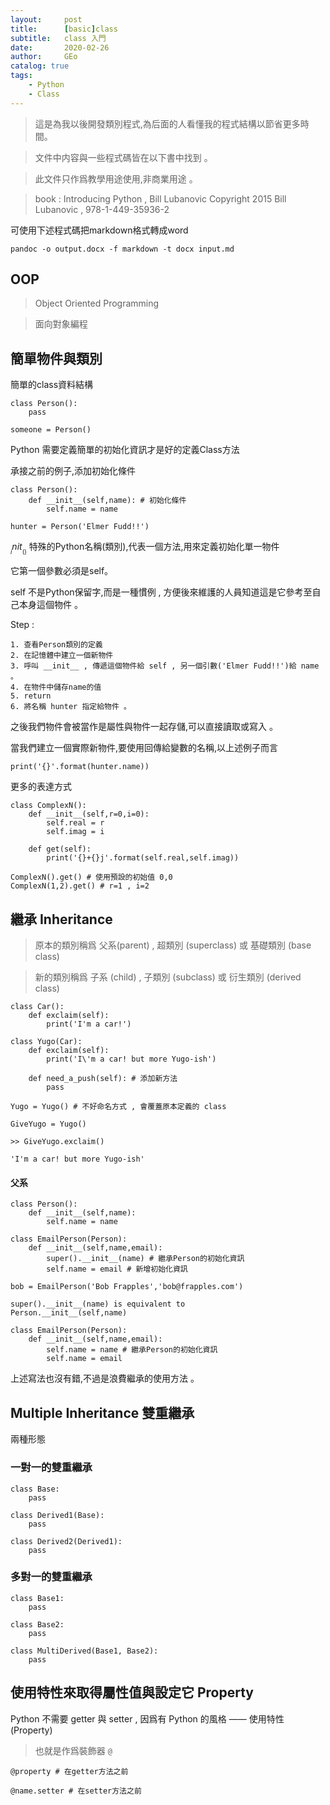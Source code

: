 ```yaml
---
layout:     post
title:      [basic]class
subtitle:   class 入門
date:       2020-02-26
author:     GEo
catalog: true
tags:
    - Python
    - Class
---
```


> 這是為我以後開發類別程式,為后面的人看懂我的程式結構以節省更多時間。

> 文件中内容與一些程式碼皆在以下書中找到 。 

> 此文件只作爲教學用途使用,非商業用途 。

> book : Introducing Python , Bill Lubanovic Copyright 2015 Bill Lubanovic , 978-1-449-35936-2   

可使用下述程式碼把markdown格式轉成word
```
pandoc -o output.docx -f markdown -t docx input.md
```

## OOP

> Object Oriented Programming 

> 面向對象編程

## 簡單物件與類別

簡單的class資料結構

```
class Person():
    pass

someone = Person()
```

Python 需要定義簡單的初始化資訊才是好的定義Class方法

承接之前的例子,添加初始化條件

```
class Person():
    def __init__(self,name): # 初始化條件
        self.name = name

hunter = Person('Elmer Fudd!!')

```

$__init__()$ 特殊的Python名稱(類別),代表一個方法,用來定義初始化單一物件

它第一個參數必須是self。

self 不是Python保留字,而是一種慣例 , 方便後來維護的人員知道這是它參考至自己本身這個物件 。 

Step :

    1. 查看Person類別的定義
    2. 在記憶體中建立一個新物件
    3. 呼叫 __init__ , 傳遞這個物件給 self , 另一個引數('Elmer Fudd!!')給 name 。
    4. 在物件中儲存name的值
    5. return 
    6. 將名稱 hunter 指定給物件 。

之後我們物件會被當作是屬性與物件一起存儲,可以直接讀取或寫入 。 

當我們建立一個實際新物件,要使用回傳給變數的名稱,以上述例子而言

```
print('{}'.format(hunter.name))
```

更多的表達方式

```
class ComplexN():
    def __init__(self,r=0,i=0):
        self.real = r
        self.imag = i

    def get(self):
        print('{}+{}j'.format(self.real,self.imag))

ComplexN().get() # 使用預設的初始值 0,0
ComplexN(1,2).get() # r=1 , i=2
```

## 繼承 Inheritance

> 原本的類別稱爲 父系(parent) , 超類別 (superclass) 或 基礎類別 (base class) 

> 新的類別稱爲 子系 (child) , 子類別 (subclass) 或 衍生類別 (derived class)

```
class Car():
    def exclaim(self):
        print('I'm a car!')

class Yugo(Car):
    def exclaim(self):
        print('I\'m a car! but more Yugo-ish')

    def need_a_push(self): # 添加新方法
        pass

Yugo = Yugo() # 不好命名方式 , 會覆蓋原本定義的 class

GiveYugo = Yugo()

>> GiveYugo.exclaim()

'I'm a car! but more Yugo-ish'

```

#### 父系

```
class Person():
    def __init__(self,name):
        self.name = name

class EmailPerson(Person):
    def __init__(self,name,email):
        super().__init__(name) # 繼承Person的初始化資訊
        self.name = email # 新增初始化資訊

bob = EmailPerson('Bob Frapples','bob@frapples.com')

super().__init__(name) is equivalent to
Person.__init__(self,name)

class EmailPerson(Person):
    def __init__(self,name,email):
        self.name = name # 繼承Person的初始化資訊
        self.name = email
```

上述寫法也沒有錯,不過是浪費繼承的使用方法 。

## Multiple Inheritance  雙重繼承

兩種形態

### 一對一的雙重繼承

```
class Base:
    pass

class Derived1(Base):
    pass

class Derived2(Derived1):
    pass
```

### 多對一的雙重繼承

```
class Base1:
    pass

class Base2:
    pass

class MultiDerived(Base1, Base2):
    pass
```

## 使用特性來取得屬性值與設定它 Property

Python 不需要 getter 與 setter , 因爲有 Python 的風格 —— 使用特性(Property)

> 也就是作爲裝飾器 ```@```

```
@property # 在getter方法之前

@name.setter # 在setter方法之前
```
